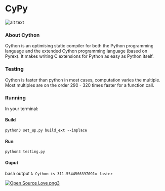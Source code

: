 # CyPy

  ![alt text](https://img.shields.io/static/v1.svg?label=Cython&message=0.29.6&color="blue")

<!-- https://img.shields.io/static/v1.svg?label=<LABEL>&message=<Hey>&color=<red> -->

### About Cython 
<p>
Cython is an optimising static compiler for both the Python programming language and the extended Cython programming language (based on Pyrex). It makes writing C extensions for Python as easy as Python itself. 
<p>
 
### Testing 
Cython is faster than python in most cases, computation varies the multiple. Most multiples are on the order 290 - 320 times faster for a function call. 

### Running 
In your terminal:  

#### Build
`python3 set_up.py build_ext --inplace`
#### Run
`python3 testing.py`

#### Ouput 
bash output
`λ Cython is 311.5544566397091x faster`


[![Open Source Love png3](https://badges.frapsoft.com/os/v3/open-source.png?v=103)](https://github.com/ellerbrock/open-source-badges/)
